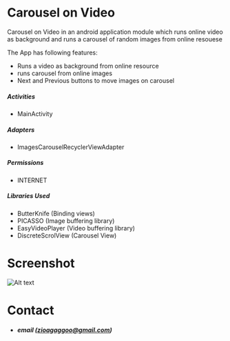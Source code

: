 # Carousel on Video


Carousel on Video in an android application module which runs online video as background and runs a carousel of random images from online resouese

The App has following features:

- Runs a video as background from online resource
- runs carousel from online images
- Next and Previous buttons to move images on carousel

##### Activities
- MainActivity

##### Adapters
- ImagesCarouselRecyclerViewAdapter

##### Permissions
- INTERNET

##### Libraries Used
- ButterKnife (Binding views)
- PICASSO (Image buffering library)
- EasyVideoPlayer (Video buffering library)
- DiscreteScrolView (Carousel View)

# Screenshot
   ![Alt text](https://s4.aconvert.com/convert/p3r68-cdx67/cbhf3-yvv41.jpg "Optional title")

# Contact
- ##### email (zioagaggoo@gmail.com)
